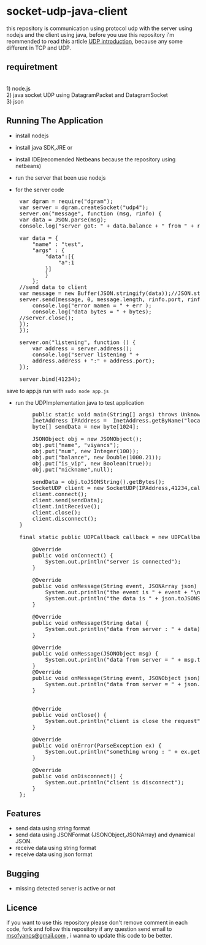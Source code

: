 socket-udp-java-client
============

this repository is communication using protocol udp with the server using nodejs and the client using java, before you use this repository i'm reommended to read
this article [UDP introduction](https://github.com/viyancs/socket-udp-java-client/wiki), because any some different in TCP and UDP.
<br>

requiretment 
-----------------------
<br>
1) node.js <br>
2) java socket UDP using DatagramPacket and DatagramSocket<br>
3) json 



Running The Application
-----------------------

* install nodejs <br>
* install java SDK,JRE or <br>
* install IDE(recomended Netbeans because the repository using netbeans) <br>
	 
* run the server that been use nodejs<br>

* for the server code  <br>
<pre>
    var dgram = require("dgram");
    var server = dgram.createSocket("udp4");
    server.on("message", function (msg, rinfo) {
    var data = JSON.parse(msg);
    console.log("server got: " + data.balance + " from " + rinfo.address + ":" + rinfo.port);
    
    var data = {
        "name" : "test",
        "args" : {
            "data":[{
                "a":1
            }]
            }
        };
    //send data to client
    var message = new Buffer(JSON.stringify(data));//JSON.stringify(data)
    server.send(message, 0, message.length, rinfo.port, rinfo.address, function(err, bytes) {
        console.log("error mamen = " + err );
        console.log("data bytes = " + bytes);
    //server.close();
    });
    });

    server.on("listening", function () {
        var address = server.address();
        console.log("server listening " +
        address.address + ":" + address.port);
    });

    server.bind(41234);
</pre>


save to app.js run with `sudo node app.js` <br>

* run the UDPImplementation.java to test application<br>
<pre>
        public static void main(String[] args) throws UnknownHostException, SocketException, IOException {
        InetAddress IPAddress =  InetAddress.getByName("localhost");
        byte[] sendData = new byte[1024];

        JSONObject obj = new JSONObject();
        obj.put("name", "viyancs");
        obj.put("num", new Integer(100));
        obj.put("balance", new Double(1000.21));
        obj.put("is_vip", new Boolean(true));
        obj.put("nickname",null);

        sendData = obj.toJSONString().getBytes();
        SocketUDP client = new SocketUDP(IPAddress,41234,callback);
        client.connect();
        client.send(sendData);
        client.initReceive();
        client.close();
        client.disconnect();
    }
    
    final static public UDPCallback callback = new UDPCallback() {

        @Override
        public void onConnect() {
            System.out.println("server is connected");
        }
        
        @Override
        public void onMessage(String event, JSONArray json) {
            System.out.println("the event is " + event + "\n");
            System.out.println("the data is " + json.toJSONString() + "\n");
        }

        @Override
        public void onMessage(String data) {
            System.out.println("data from server : " + data);
        }
        
        @Override
        public void onMessage(JSONObject msg) {
            System.out.println("data from server = " + msg.toJSONString());           
        }
        @Override
        public void onMessage(String event, JSONObject json) {
            System.out.println("data from server = " + json.toJSONString());  
        }
    

        @Override
        public void onClose() {
            System.out.println("client is close the request");
        }

        @Override
        public void onError(ParseException ex) {
            System.out.println("something wrong : " + ex.getMessage());
        }

        @Override
        public void onDisconnect() {
            System.out.println("client is disconnect");
        }
    };
</pre>

Features
-----------------------

* send data using string format 
* send data using JSONFormat (JSONObject,JSONArray) and dynamical JSON.
* receive data using string format
* receive data using json format

Bugging 
-----------------------

* missing detected server is active or not

Licence 
----------------------
if you want to use this repository please  don't remove comment in each code, fork and follow this repository if any question send email to msofyancs@gmail.com , i wanna to update this code to be better.

	

